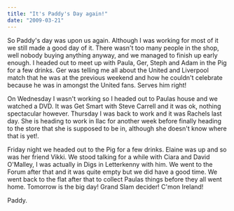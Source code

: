 ```yaml
---
title: "It's Paddy's Day again!"
date: "2009-03-21"
---
```

So Paddy's day was upon us again. Although I was working for most of it we still made a good day of it. There wasn't too many people in the shop, well nobody buying anything anyway, and we managed to finish up early enough. I headed out to meet up with Paula, Ger, Steph and Adam in the Pig for a few drinks. Ger was telling me all about the United and Liverpool match that he was at the previous weekend and how he couldn't celebrate because he was in amongst the United fans. Serves him right!

On Wednesday I wasn't working so I headed out to Paulas house and we watched a DVD. It was Get Smart with Steve Carrell and it was ok, nothing spectacular however. Thursday I was back to work and it was Rachels last day. She is heading to work in Ilac for another week before finally heading to the store that she is supposed to be in, although she doesn't know where that is yet!.

Friday night we headed out to the Pig for a few drinks. Elaine was up and so was her friend Vikki. We stood talking for a while with Ciara and David O'Malley, I was actually in Digs in Letterkenny with him. We went to the Forum after that and it was quite empty but we did have a good time. We went back to the flat after that to collect Paulas things before they all went home. Tomorrow is the big day! Grand Slam decider! C'mon Ireland!

Paddy.